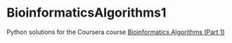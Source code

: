 BioinformaticsAlgorithms1
=========================

Python solutions for the Coursera course [Bioinformatics Algorithms (Part 1)](https://class.coursera.org/bioinformatics-001)
